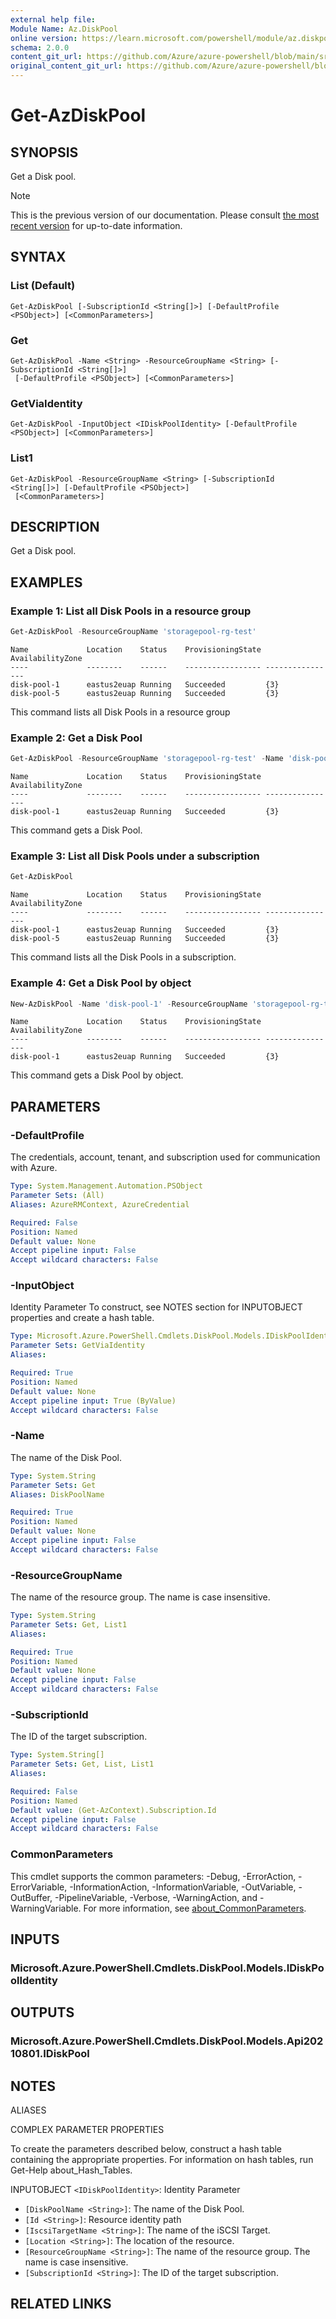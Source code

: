```yaml
---
external help file: 
Module Name: Az.DiskPool
online version: https://learn.microsoft.com/powershell/module/az.diskpool/get-azdiskpool
schema: 2.0.0
content_git_url: https://github.com/Azure/azure-powershell/blob/main/src/DiskPool/help/Get-AzDiskPool.md
original_content_git_url: https://github.com/Azure/azure-powershell/blob/main/src/DiskPool/help/Get-AzDiskPool.md
---
```


# Get-AzDiskPool

## SYNOPSIS
Get a Disk pool.

> [!NOTE]
>This is the previous version of our documentation. Please consult [the most recent version](/powershell/module/az.diskpool/get-azdiskpool) for up-to-date information.

## SYNTAX

### List (Default)
```
Get-AzDiskPool [-SubscriptionId <String[]>] [-DefaultProfile <PSObject>] [<CommonParameters>]
```

### Get
```
Get-AzDiskPool -Name <String> -ResourceGroupName <String> [-SubscriptionId <String[]>]
 [-DefaultProfile <PSObject>] [<CommonParameters>]
```

### GetViaIdentity
```
Get-AzDiskPool -InputObject <IDiskPoolIdentity> [-DefaultProfile <PSObject>] [<CommonParameters>]
```

### List1
```
Get-AzDiskPool -ResourceGroupName <String> [-SubscriptionId <String[]>] [-DefaultProfile <PSObject>]
 [<CommonParameters>]
```

## DESCRIPTION
Get a Disk pool.

## EXAMPLES

### Example 1: List all Disk Pools in a resource group
```powershell
Get-AzDiskPool -ResourceGroupName 'storagepool-rg-test'
```

```output
Name             Location    Status    ProvisioningState AvailabilityZone
----             --------    ------    ----------------- ----------------
disk-pool-1      eastus2euap Running   Succeeded         {3}
disk-pool-5      eastus2euap Running   Succeeded         {3}
```

This command lists all Disk Pools in a resource group

### Example 2: Get a Disk Pool
```powershell
Get-AzDiskPool -ResourceGroupName 'storagepool-rg-test' -Name 'disk-pool-1'
```

```output
Name             Location    Status    ProvisioningState AvailabilityZone
----             --------    ------    ----------------- ----------------
disk-pool-1      eastus2euap Running   Succeeded         {3}
```

This command gets a Disk Pool.

### Example 3: List all Disk Pools under a subscription
```powershell
Get-AzDiskPool
```

```output
Name             Location    Status    ProvisioningState AvailabilityZone
----             --------    ------    ----------------- ----------------
disk-pool-1      eastus2euap Running   Succeeded         {3}
disk-pool-5      eastus2euap Running   Succeeded         {3}
```

This command lists all the Disk Pools in a subscription.

### Example 4: Get a Disk Pool by object
```powershell
New-AzDiskPool -Name 'disk-pool-1' -ResourceGroupName 'storagepool-rg-test' -Location 'westeurope' -SkuName 'Standard' -SkuTier 'Standard' -SubnetId '/subscriptions/xxxxxxxx-xxxx-xxxx-xxxx-xxxxxxxxxxxx/resourceGroups/storagepool-rg-test/providers/Microsoft.Network/virtualNetworks/disk-pool-vnet/subnets/default' -AvailabilityZone "1" | Get-AzDiskPool
```

```output
Name             Location    Status    ProvisioningState AvailabilityZone
----             --------    ------    ----------------- ----------------
disk-pool-1      eastus2euap Running   Succeeded         {3}
```

This command gets a Disk Pool by object.

## PARAMETERS

### -DefaultProfile
The credentials, account, tenant, and subscription used for communication with Azure.

```yaml
Type: System.Management.Automation.PSObject
Parameter Sets: (All)
Aliases: AzureRMContext, AzureCredential

Required: False
Position: Named
Default value: None
Accept pipeline input: False
Accept wildcard characters: False
```

### -InputObject
Identity Parameter
To construct, see NOTES section for INPUTOBJECT properties and create a hash table.

```yaml
Type: Microsoft.Azure.PowerShell.Cmdlets.DiskPool.Models.IDiskPoolIdentity
Parameter Sets: GetViaIdentity
Aliases:

Required: True
Position: Named
Default value: None
Accept pipeline input: True (ByValue)
Accept wildcard characters: False
```

### -Name
The name of the Disk Pool.

```yaml
Type: System.String
Parameter Sets: Get
Aliases: DiskPoolName

Required: True
Position: Named
Default value: None
Accept pipeline input: False
Accept wildcard characters: False
```

### -ResourceGroupName
The name of the resource group.
The name is case insensitive.

```yaml
Type: System.String
Parameter Sets: Get, List1
Aliases:

Required: True
Position: Named
Default value: None
Accept pipeline input: False
Accept wildcard characters: False
```

### -SubscriptionId
The ID of the target subscription.

```yaml
Type: System.String[]
Parameter Sets: Get, List, List1
Aliases:

Required: False
Position: Named
Default value: (Get-AzContext).Subscription.Id
Accept pipeline input: False
Accept wildcard characters: False
```

### CommonParameters
This cmdlet supports the common parameters: -Debug, -ErrorAction, -ErrorVariable, -InformationAction, -InformationVariable, -OutVariable, -OutBuffer, -PipelineVariable, -Verbose, -WarningAction, and -WarningVariable. For more information, see [about_CommonParameters](http://go.microsoft.com/fwlink/?LinkID=113216).

## INPUTS

### Microsoft.Azure.PowerShell.Cmdlets.DiskPool.Models.IDiskPoolIdentity

## OUTPUTS

### Microsoft.Azure.PowerShell.Cmdlets.DiskPool.Models.Api20210801.IDiskPool

## NOTES

ALIASES

COMPLEX PARAMETER PROPERTIES

To create the parameters described below, construct a hash table containing the appropriate properties. For information on hash tables, run Get-Help about_Hash_Tables.


INPUTOBJECT `<IDiskPoolIdentity>`: Identity Parameter
  - `[DiskPoolName <String>]`: The name of the Disk Pool.
  - `[Id <String>]`: Resource identity path
  - `[IscsiTargetName <String>]`: The name of the iSCSI Target.
  - `[Location <String>]`: The location of the resource.
  - `[ResourceGroupName <String>]`: The name of the resource group. The name is case insensitive.
  - `[SubscriptionId <String>]`: The ID of the target subscription.

## RELATED LINKS

